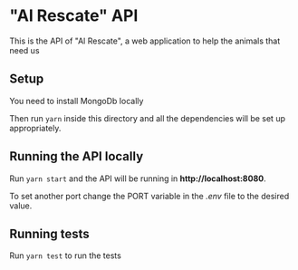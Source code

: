 # "Al Rescate" API

This is the API of "Al Rescate", a web application to help the animals that need us

## Setup

You need to install MongoDb locally

Then run ```yarn``` inside this directory and all the dependencies will be set up
appropriately.

## Running the API locally

Run ```yarn start``` and the API will be running in **http://localhost:8080**.

To set another port change the PORT variable in the _.env_ file to the desired value.

## Running tests

Run ```yarn test``` to run the tests
